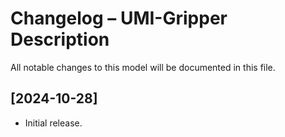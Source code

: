 # Changelog – UMI-Gripper Description

All notable changes to this model will be documented in this file.

## [2024-10-28]
- Initial release.
